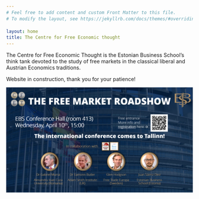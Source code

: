 ```yaml
---
# Feel free to add content and custom Front Matter to this file.
# To modify the layout, see https://jekyllrb.com/docs/themes/#overriding-theme-defaults

layout: home
title: The Centre for Free Economic thought
---
```


The Centre for Free Economic Thought is the Estonian Business School’s think tank devoted to the study of free markets in the classical liberal and Austrian Economics traditions.

Website in construction, thank you for your patience!

[![FMRS 2024 Tallinn main poster.](/img/2023-03-30-fmrs2024-invite/FMRS%202024%20main%20poster%20v04.png)](https://www.cfet.ee/2024/03/20/fmrs2024-invite.html)






